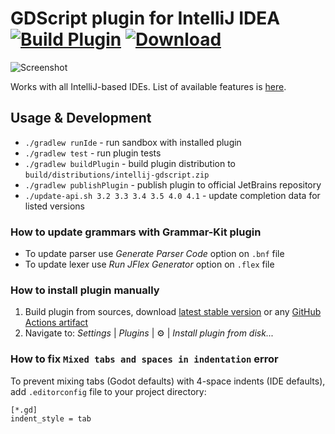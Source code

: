 # GDScript plugin for IntelliJ IDEA [![Build Plugin](https://github.com/exigow/intellij-gdscript/workflows/Build%20Plugin/badge.svg)](https://github.com/exigow/intellij-gdscript/actions?query=workflow%3A%22Build+Plugin%22) [![Download](https://img.shields.io/jetbrains/plugin/d/13107-gdscript.svg)](https://plugins.jetbrains.com/plugin/13107-gdscript)

![Screenshot](https://i.imgur.com/WLLXkf4.png)

Works with all IntelliJ-based IDEs. List of available features is [here](src/main/resources/META-INF/plugin.xml).

## Usage & Development

* `./gradlew runIde` - run sandbox with installed plugin
* `./gradlew test` - run plugin tests
* `./gradlew buildPlugin` - build plugin distribution to `build/distributions/intellij-gdscript.zip`
* `./gradlew publishPlugin` - publish plugin to official JetBrains repository
* `./update-api.sh 3.2 3.3 3.4 3.5 4.0 4.1` - update completion data for listed versions

### How to update grammars with Grammar-Kit plugin

* To update parser use *Generate Parser Code* option on `.bnf` file
* To update lexer use *Run JFlex Generator* option on `.flex` file

### How to install plugin manually

1. Build plugin from sources, download [latest stable version](https://plugins.jetbrains.com/plugin/13107-godot-gdscript/versions) or any [GitHub Actions artifact](https://github.com/exigow/intellij-gdscript/actions)
2. Navigate to: *Settings* | *Plugins* | :gear: | *Install plugin from disk...*

### How to fix `Mixed tabs and spaces in indentation` error

To prevent mixing tabs (Godot defaults) with 4-space indents (IDE defaults), add `.editorconfig` file to your project directory:

```editorconfig
[*.gd]
indent_style = tab
```
